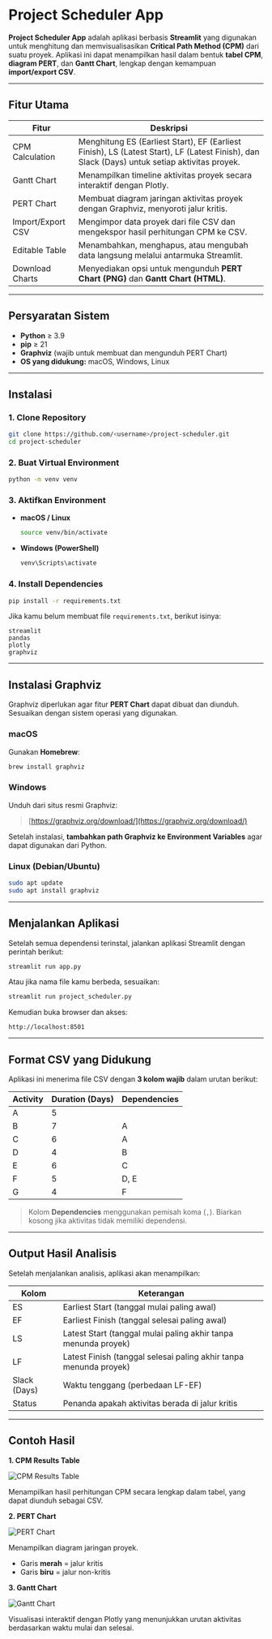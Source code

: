 # Project Scheduler App

**Project Scheduler App** adalah aplikasi berbasis **Streamlit** yang digunakan untuk menghitung dan memvisualisasikan **Critical Path Method (CPM)** dari suatu proyek.
Aplikasi ini dapat menampilkan hasil dalam bentuk **tabel CPM**, **diagram PERT**, dan **Gantt Chart**, lengkap dengan kemampuan **import/export CSV**.

---

## Fitur Utama

| Fitur                | Deskripsi                                                                                                                                    |
| -------------------- | -------------------------------------------------------------------------------------------------------------------------------------------- |
| CPM Calculation   | Menghitung ES (Earliest Start), EF (Earliest Finish), LS (Latest Start), LF (Latest Finish), dan Slack (Days) untuk setiap aktivitas proyek. |
| Gantt Chart       | Menampilkan timeline aktivitas proyek secara interaktif dengan Plotly.                                                                       |
| PERT Chart       | Membuat diagram jaringan aktivitas proyek dengan Graphviz, menyoroti jalur kritis.                                                           |
| Import/Export CSV | Mengimpor data proyek dari file CSV dan mengekspor hasil perhitungan CPM ke CSV.                                                             |
| Editable Table    | Menambahkan, menghapus, atau mengubah data langsung melalui antarmuka Streamlit.                                                             |
| Download Charts   | Menyediakan opsi untuk mengunduh **PERT Chart (PNG)** dan **Gantt Chart (HTML)**.                                                            |

---

## Persyaratan Sistem

* **Python** ≥ 3.9
* **pip** ≥ 21
* **Graphviz** (wajib untuk membuat dan mengunduh PERT Chart)
* **OS yang didukung:** macOS, Windows, Linux

---

## Instalasi

### 1. Clone Repository

```bash
git clone https://github.com/<username>/project-scheduler.git
cd project-scheduler
```

### 2. Buat Virtual Environment

```bash
python -m venv venv
```

### 3. Aktifkan Environment

* **macOS / Linux**

  ```bash
  source venv/bin/activate
  ```
* **Windows (PowerShell)**

  ```bash
  venv\Scripts\activate
  ```

### 4. Install Dependencies

```bash
pip install -r requirements.txt
```

Jika kamu belum membuat file `requirements.txt`, berikut isinya:

```text
streamlit
pandas
plotly
graphviz
```

---

## Instalasi Graphviz

Graphviz diperlukan agar fitur **PERT Chart** dapat dibuat dan diunduh.
Sesuaikan dengan sistem operasi yang digunakan.

### macOS

Gunakan **Homebrew**:

```bash
brew install graphviz
```

### Windows

Unduh dari situs resmi Graphviz:

> [https://graphviz.org/download/](https://graphviz.org/download/)

Setelah instalasi, **tambahkan path Graphviz ke Environment Variables** agar dapat digunakan dari Python.

### Linux (Debian/Ubuntu)

```bash
sudo apt update
sudo apt install graphviz
```

---

## Menjalankan Aplikasi

Setelah semua dependensi terinstal, jalankan aplikasi Streamlit dengan perintah berikut:

```bash
streamlit run app.py
```

Atau jika nama file kamu berbeda, sesuaikan:

```bash
streamlit run project_scheduler.py
```

Kemudian buka browser dan akses:

```
http://localhost:8501
```

---

## Format CSV yang Didukung

Aplikasi ini menerima file CSV dengan **3 kolom wajib** dalam urutan berikut:

| Activity | Duration (Days) | Dependencies |
| -------- | --------------- | ------------ |
| A        | 5               |              |
| B        | 7               | A            |
| C        | 6               | A            |
| D        | 4               | B            |
| E        | 6               | C            |
| F        | 5               | D, E         |
| G        | 4               | F            |

> Kolom **Dependencies** menggunakan pemisah koma (`,`).
> Biarkan kosong jika aktivitas tidak memiliki dependensi.

---

## Output Hasil Analisis

Setelah menjalankan analisis, aplikasi akan menampilkan:

| Kolom        | Keterangan                                                        |
| ------------ | ----------------------------------------------------------------- |
| ES           | Earliest Start (tanggal mulai paling awal)                        |
| EF           | Earliest Finish (tanggal selesai paling awal)                     |
| LS           | Latest Start (tanggal mulai paling akhir tanpa menunda proyek)    |
| LF           | Latest Finish (tanggal selesai paling akhir tanpa menunda proyek) |
| Slack (Days) | Waktu tenggang (perbedaan LF-EF)                                  |
| Status       | Penanda apakah aktivitas berada di jalur kritis                   |

---

## Contoh Hasil

**1. CPM Results Table**

![CPM Results Table](screenshots/cpm-table.png)

Menampilkan hasil perhitungan CPM secara lengkap dalam tabel, yang dapat diunduh sebagai CSV.

**2. PERT Chart**

![PERT Chart](screenshots/pert-chart.png)

Menampilkan diagram jaringan proyek.

* Garis **merah** = jalur kritis
* Garis **biru** = jalur non-kritis

**3. Gantt Chart**

![Gantt Chart](screenshots/gantt-chart.png)

Visualisasi interaktif dengan Plotly yang menunjukkan urutan aktivitas berdasarkan waktu mulai dan selesai.